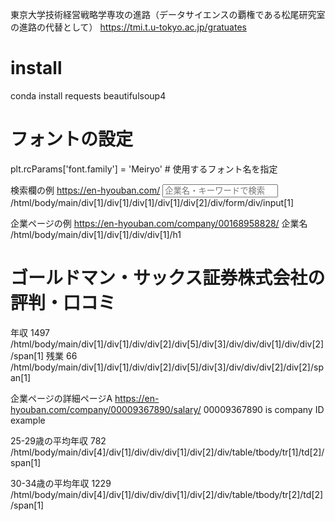 東京大学技術経営戦略学専攻の進路（データサイエンスの覇権である松尾研究室の進路の代替として）
https://tmi.t.u-tokyo.ac.jp/gratuates

# install
conda install requests beautifulsoup4

# フォントの設定
plt.rcParams['font.family'] = 'Meiryo'  # 使用するフォント名を指定


検索欄の例
https://en-hyouban.com/
<input type="text" class="col-md-10 col-12 home_search_input" placeholder="企業名・キーワードで検索" id="home_search_text" name="SearchWords" maxlength="50">
/html/body/main/div[1]/div[1]/div[1]/div[1]/div[2]/div/form/div/input[1]

企業ページの例
https://en-hyouban.com/company/00168958828/
企業名
/html/body/main/div[1]/div[1]/div/div[1]/h1
<h1 class="typography-hy-1 float-left pr-lg-0 pr-md-0 pr-3">ゴールドマン・サックス証券株式会社<span class="typography-hy-2">の評判・口コミ</span></h1>
年収
<span class="fsize-40 font-change-30 font-roboto font-weight-bold">1497</span>
/html/body/main/div[1]/div[1]/div/div[2]/div[5]/div[3]/div/div/div[1]/div/div[2]/span[1]
残業
<span class="fsize-40 font-change-30 font-roboto font-weight-bold">66</span>
/html/body/main/div[1]/div[1]/div/div[2]/div[5]/div[3]/div/div/div[2]/div[2]/span[1]


企業ページの詳細ページA
https://en-hyouban.com/company/00009367890/salary/
00009367890 is company ID example


25-29歳の平均年収
<span class="font-roboto color-link salary-font-size">782</span>
/html/body/main/div[4]/div[1]/div/div/div[1]/div[2]/div/table/tbody/tr[1]/td[2]/span[1]

30-34歳の平均年収
<span class="font-roboto color-link salary-font-size">1229</span>
/html/body/main/div[4]/div[1]/div/div/div[1]/div[2]/div/table/tbody/tr[2]/td[2]/span[1]